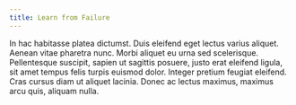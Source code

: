 ```yaml
---
title: Learn from Failure
---
```


In hac habitasse platea dictumst. Duis eleifend eget lectus varius aliquet. Aenean vitae pharetra nunc. Morbi aliquet eu urna sed scelerisque. Pellentesque suscipit, sapien ut sagittis posuere, justo erat eleifend ligula, sit amet tempus felis turpis euismod dolor. Integer pretium feugiat eleifend. Cras cursus diam ut aliquet lacinia. Donec ac lectus maximus, maximus arcu quis, aliquam nulla.